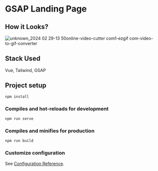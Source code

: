 # GSAP Landing Page

## How it Looks?

![unknown_2024 02 29-13 50online-video-cutter com1-ezgif com-video-to-gif-converter](https://github.com/yuKILLING/gsap-landing/assets/152706009/e045dd8e-5d71-4d4d-a4e6-cf6816a17ec3)

## Stack Used
Vue, Tailwind, GSAP

## Project setup
```
npm install
```

### Compiles and hot-reloads for development
```
npm run serve
```

### Compiles and minifies for production
```
npm run build
```

### Customize configuration
See [Configuration Reference](https://cli.vuejs.org/config/).
